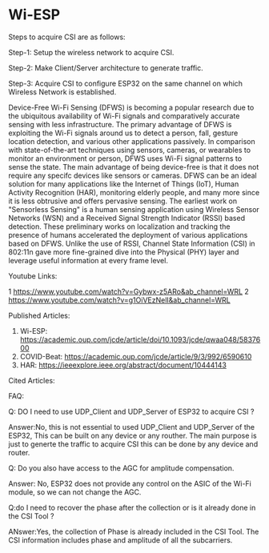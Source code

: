 # Wi-ESP

Steps to acquire CSI are as follows:

Step-1: Setup the wireless network to acquire CSI.

Step-2: Make Client/Server architecture to generate traffic.

Step-3: Acquire CSI to configure ESP32 on the same channel on which Wireless Network is established.

Device-Free Wi-Fi Sensing (DFWS) is becoming a popular research due to the ubiquitous availability of Wi-Fi signals and comparatively accurate sensing with less infrastructure. The primary advantage of DFWS is exploiting the Wi-Fi signals around us to detect a person, fall, gesture location detection, and various other applications passively. In comparison with state-of-the-art techniques using sensors, cameras, or wearables to monitor an environment or person, DFWS uses Wi-Fi signal patterns to sense the state. The main advantage of being device-free is that it does not require any specifc devices like sensors or cameras. DFWS can be an ideal solution for many applications like the Internet of Things (IoT), Human Activity Recognition (HAR), monitoring elderly people, and many more since it is less obtrusive and offers pervasive sensing. The earliest work on "Sensorless Sensing" is a human sensing application using Wireless Sensor Networks (WSN) and a Received Signal Strength Indicator (RSSI) based detection. These preliminary works on localization and tracking the presence of humans accelerated the deployment of various applications based on DFWS. Unlike the use of RSSI, Channel State Information (CSI) in 802:11n gave more fine-grained dive into the Physical (PHY) layer and leverage useful information at every frame level.

Youtube Links:

1 https://www.youtube.com/watch?v=Gybwx-z5ARo&ab_channel=WRL
2 https://www.youtube.com/watch?v=g1OiVEzNelI&ab_channel=WRL

Published Articles:
1. Wi-ESP: https://academic.oup.com/jcde/article/doi/10.1093/jcde/qwaa048/5837600
2. COVID-Beat: https://academic.oup.com/jcde/article/9/3/992/6590610
3. HAR: https://ieeexplore.ieee.org/abstract/document/10444143

Cited Articles:


FAQ:

Q: DO I need to use UDP_Client and UDP_Server of ESP32 to acquire CSI ?

Answer:No, this is not essential to used UDP_Client and UDP_Server of the ESP32, This can be built on any device or any routher. The main purpose is just to generte the traffic to acquire CSI this can be done by any device and router.


Q: Do you also have access to the AGC for amplitude compensation. 

Answer: No, ESP32 does not provide any control on the ASIC of the Wi-Fi module, so we can not change the AGC.

Q:do I need to recover  the phase after the collection or is it already done in the CSI Tool ?

ANswer:Yes, the collection of Phase is already included in the CSI Tool. The CSI information includes phase and amplitude of all the subcarriers. 
